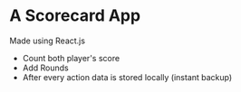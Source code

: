 # A Scorecard App

Made using React.js

- Count both player's score
- Add Rounds
- After every action data is stored locally (instant backup)